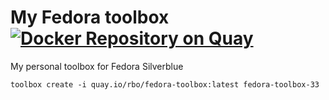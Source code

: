 # My Fedora toolbox [![Docker Repository on Quay](https://quay.io/repository/rbo/fedora-toolbox/status "Docker Repository on Quay")](https://quay.io/repository/rbo/fedora-toolbox)

My personal toolbox for Fedora Silverblue 

```
toolbox create -i quay.io/rbo/fedora-toolbox:latest fedora-toolbox-33
```
